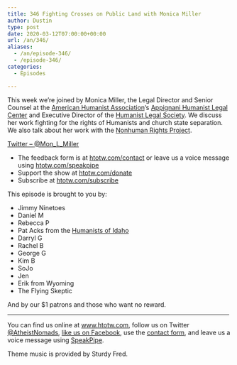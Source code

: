 ```yaml
---
title: 346 Fighting Crosses on Public Land with Monica Miller
author: Dustin
type: post
date: 2020-03-12T07:00:00+00:00
url: /an/346/
aliases:
  - /an/episode-346/
  - /episode-346/
categories:
  - Episodes

---
```

<div id="buzzsprout-player-10552763"></div><script src="https://www.buzzsprout.com/1983601/10552763-346-fighting-crosses-on-public-land-with-monica-miller.js?container_id=buzzsprout-player-10552763&player=small" type="text/javascript" charset="utf-8"></script>

This week we&#8217;re joined by Monica Miller, the Legal Director and Senior Counsel at the [American Humanist Association][1]&#8216;s <a class="external" href="https://www.humanistlegalcenter.org/" target="_blank" rel="noopener noreferrer">Appignani Humanist Legal Center</a> and Executive Director of the <a class="external" href="https://www.humanistlegalsociety.org/" target="_blank" rel="noopener noreferrer">Humanist Legal Society</a>. We discuss her work fighting for the rights of Humanists and church state separation. We also talk about her work with the [Nonhuman Rights Project][2].

[Twitter &#8211; <span class="css-901oao css-16my406 r-1qd0xha r-ad9z0x r-bcqeeo r-qvutc0">@Mon_L_Miller</span>][3]

<!--more-->

 * The feedback form is at [htotw.com/contact](https://htotw.com/contact) or leave us a voice message using <a href="https://htotw.com/speakpipe" target="_blank" rel="noopener noreferrer">htotw.com/speakpipe</a>
 * Support the show at <a href="https://htotw.com/donate" target="_blank" rel="noopener noreferrer">htotw.com/donate</a>
 * Subscribe at <a href="https://htotw.com/subscribe" target="_blank" rel="noopener noreferrer">htotw.com/subscribe</a>

This episode is brought to you by:

  * Jimmy Ninetoes
  * Daniel M
  * Rebecca P
  * Pat Acks from the <a href="https://www.humanistsofidaho.org" target="_blank" rel="noopener noreferrer">Humanists of Idaho</a>
  * Darryl G
  * Rachel B
  * George G
  * Kim B
  * SoJo
  * Jen
  * Erik from Wyoming
  * The Flying Skeptic

And by our $1 patrons and those who want no reward.

<hr width="500" />

You can find us online at <a href="https://www.htotw.com/" target="_blank" rel="noopener noreferrer">www.htotw.com</a>, follow us on Twitter <a href="https://twitter.com/AtheistNomads" target="_blank" rel="noopener noreferrer">@AtheistNomads</a>, <a href="https://htotw.com/facebook" target="_blank" rel="noopener noreferrer">like us on Facebook</a>, use the [contact form](https://htotw.com/contact), and leave us a voice message using <a href="https://htotw.com/speakpipe" target="_blank" rel="noopener noreferrer">SpeakPipe</a>.

Theme music is provided by Sturdy Fred.

 [1]: https://americanhumanist.org/
 [2]: https://www.nonhumanrights.org/
 [3]: https://twitter.com/Mon_L_Miller